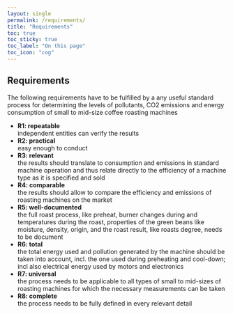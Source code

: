 ```yaml
---
layout: single
permalink: /requirements/
title: "Requirements"
toc: true
toc_sticky: true
toc_label: "On this page"
toc_icon: "cog"
---
```




## Requirements

The following requirements have to be fulfilled by a any useful standard process for determining the levels of pollutants, CO2 emissions and energy consumption of small to mid-size coffee roasting machines

* **R1: repeatable**  
independent entities can verify the results
* **R2: practical**  
easy enough to conduct
* **R3: relevant**  
the results should translate to consumption and emissions in standard machine operation and thus relate directly to the efficiency of a machine type as it is specified and sold
* **R4: comparable**  
the results should allow to compare the efficiency and emissions of roasting machines on the market
* **R5: well-documented**  
the full roast process, like preheat, burner changes during and temperatures during the roast, properties of the green beans like moisture, density, origin, and the roast result, like roasts degree, needs to be document
* **R6: total**  
the total energy used and pollution generated by the machine should be taken into account, incl. the one used during preheating and cool-down; incl also electrical energy used by motors and electronics
* **R7: universal**  
the process needs to be applicable to all types of small to mid-sizes of roasting machines for which the necessary measurements can be taken
* **R8: complete**  
the process needs to be fully defined in every relevant detail